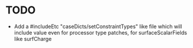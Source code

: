 # TODO
- Add a #includeEtc "caseDicts/setConstraintTypes" like file which will include
  value even for processor type patches, for surfaceScalarFields like surfCharge
